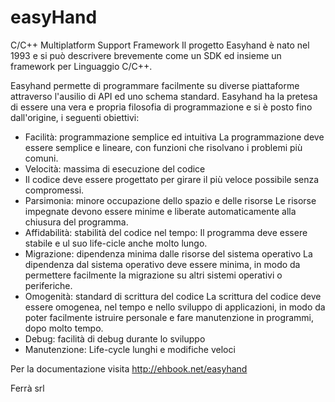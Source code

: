 easyHand
========

C/C++ Multiplatform Support Framework
Il progetto Easyhand è nato nel 1993 e si può descrivere brevemente come un SDK ed insieme un framework per Linguaggio C/C++.

Easyhand permette di programmare facilmente su diverse piattaforme attraverso l'ausilio di API ed uno schema standard.
Easyhand ha la pretesa di essere una vera e propria filosofia di programmazione e si è posto fino dall'origine, i seguenti obiettivi:

* Facilità: programmazione semplice ed intuitiva
La programmazione deve essere semplice e lineare, con funzioni che risolvano i problemi più comuni.
* Velocità: massima di esecuzione del codice
* Il codice deve essere progettato per girare il più veloce possibile senza compromessi.
* Parsimonia: minore occupazione dello spazio e delle risorse
Le risorse impegnate devono essere minime e liberate automaticamente alla chiusura del programma.
* Affidabilità: stabilità del codice nel tempo: 
Il programma deve essere stabile e ul suo life-cicle anche molto lungo.
* Migrazione: dipendenza minima dalle risorse del sistema operativo
La dipendenza dal sistema operativo deve essere minima, in modo da permettere facilmente la migrazione su altri sistemi operativi o periferiche.
* Omogenità: standard di scrittura del codice
La scrittura del codice deve essere omogenea, nel tempo e nello sviluppo di applicazioni, in modo da poter facilmente istruire personale e fare manutenzione in programmi, dopo molto tempo.
* Debug: facilità di debug durante lo sviluppo
* Manutenzione: Life-cycle lunghi e modifiche veloci

Per la documentazione visita http://ehbook.net/easyhand

Ferrà srl
